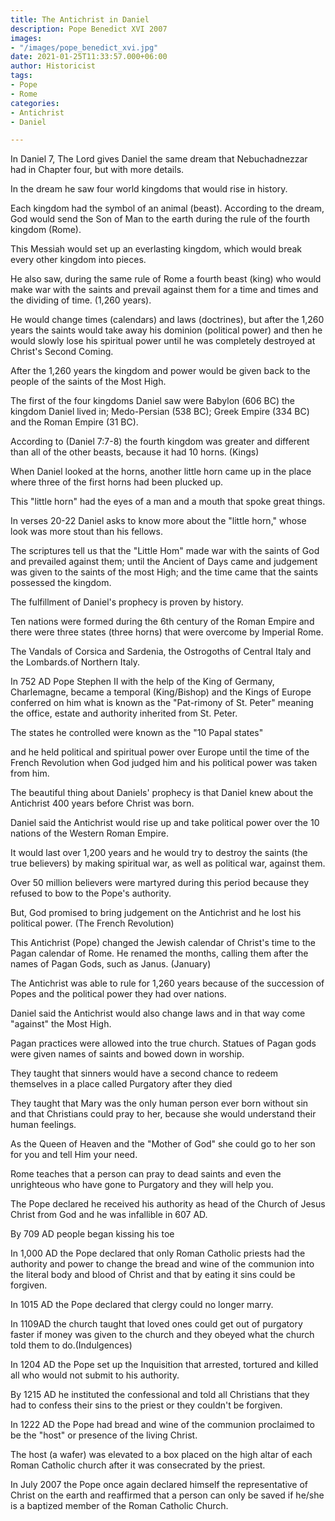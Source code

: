 ```yaml
---
title: The Antichrist in Daniel
description: Pope Benedict XVI 2007
images:
- "/images/pope_benedict_xvi.jpg"
date: 2021-01-25T11:33:57.000+06:00
author: Historicist
tags:
- Pope
- Rome
categories:
- Antichrist
- Daniel

---
```

In Daniel 7, The Lord gives Daniel the same dream that Nebuchadnezzar had in Chapter four, but with more details.

In the dream he saw four world kingdoms that would rise in history.

Each kingdom had the symbol of an animal (beast). According to the dream, God would send the Son of Man to the earth during the rule of the fourth kingdom (Rome).

This Messiah would set up an everlasting kingdom, which would break every other kingdom into pieces.

He also saw, during the same rule of Rome a fourth beast (king) who would make war with the saints and prevail against them for a time and times and the dividing of time. (1,260 years).

He would change times (calendars) and laws (doctrines), but after the 1,260 years the saints would take away his dominion (political power) and then he would slowly lose his spiritual power until he was completely destroyed at Christ's Second Coming.

After the 1,260 years the kingdom and power would be given back to the people of the saints of the Most High.

The first of the four kingdoms Daniel saw were Babylon (606 BC) the kingdom Daniel lived in; Medo-Persian (538 BC); Greek Empire (334 BC) and the Roman Empire (31 BC).

According to (Daniel 7:7-8) the fourth kingdom was greater and different than all of the other beasts, because it had 10 horns. (Kings)

When Daniel looked at the horns, another little horn came up in the place where three of the first horns had been plucked up.

This "little horn" had the eyes of a man and a mouth that spoke great things.

In verses 20-22 Daniel asks to know more about the "little horn," whose look was more stout than his fellows.

The scriptures tell us that the "Little Hom" made war with the saints of God and prevailed against them; until the Ancient of Days came and judgement was given to the saints of the most High; and the time came that the saints possessed the kingdom.

The fulfillment of Daniel's prophecy is proven by history.

Ten nations were formed during the 6th century of the Roman Empire and there were three states (three horns) that were overcome by Imperial Rome.

The Vandals of Corsica and Sardenia, the Ostrogoths of Central Italy and the Lombards.of Northern Italy.

In 752 AD Pope Stephen II with the help of the King of Germany, Charlemagne, became a temporal (King/Bishop) and the Kings of Europe conferred on him what is known as the "Pat-rimony of St. Peter" meaning the office, estate and authority inherited from St. Peter.

The states he controlled were known as the "10 Papal states"

and he held political and spiritual power over Europe until the time of the French Revolution when God judged him and his political power was taken from him.

The beautiful thing about Daniels' prophecy is that Daniel knew about the Antichrist 400 years before Christ was born.

Daniel said the Antichrist would rise up and take political power over the 10 nations of the Western Roman Empire.

It would last over 1,200 years and he would try to destroy the saints (the true believers) by making spiritual war, as well as political war, against them.

Over 50 million believers were martyred during this period because they refused to bow to the Pope's authority.

But, God promised to bring judgement on the Antichrist and he lost his political power. (The French Revolution)

This Antichrist (Pope) changed the Jewish calendar of Christ's time to the Pagan calendar of Rome. He renamed the months, calling them after the names of Pagan Gods, such as Janus. (January)

The Antichrist was able to rule for 1,260 years because of the succession of Popes and the political power they had over nations.

Daniel said the Antichrist would also change laws and in that way come "against" the Most High.

Pagan practices were allowed into the true church. Statues of Pagan gods were given names of saints and bowed down in worship.

They taught that sinners would have a second chance to redeem themselves in a place called Purgatory after they died

They taught that Mary was the only human person ever born without sin and that Christians could pray to her, because she would understand their human feelings.

As the Queen of Heaven and the "Mother of God" she could go to her son for you and tell Him your need.

Rome teaches that a person can pray to dead saints and even the unrighteous who have gone to Purgatory and they will help you.

The Pope declared he received his authority as head of the Church of Jesus Christ from God and he was infallible in 607 AD.

By 709 AD people began kissing his toe

In 1,000 AD the Pope declared that only Roman Catholic priests had the authority and power to change the bread and wine of the communion into the literal body and blood of Christ and that by eating it sins could be forgiven.

In 1015 AD the Pope declared that clergy could no longer marry.

In 1109AD the church taught that loved ones could get out of purgatory faster if money was given to the church and they obeyed what the church told them to do.(Indulgences)

In 1204 AD the Pope set up the Inquisition that arrested, tortured and killed all who would not submit to his authority.

By 1215 AD he instituted the confessional and told all Christians that they had to confess their sins to the priest or they couldn't be forgiven.

In 1222 AD the Pope had bread and wine of the communion proclaimed to be the "host" or presence of the living Christ.

The host (a wafer) was elevated to a box placed on the high altar of each Roman Catholic church after it was consecrated by the priest.

In July 2007 the Pope once again declared himself the representative of Christ on the earth and reaffirmed that a person can only be saved if he/she is a baptized member of the Roman Catholic Church.